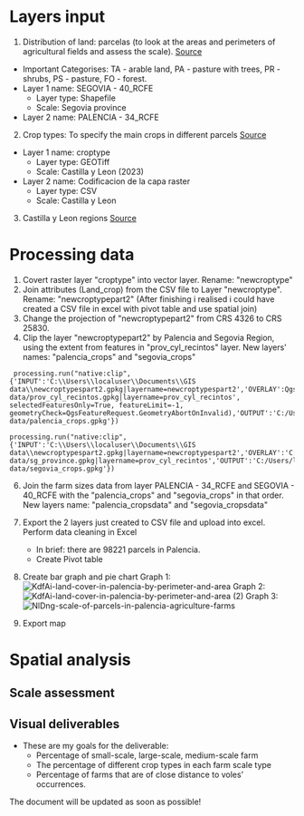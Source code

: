 # Layers input
1. Distribution of land: parcelas (to look at the areas and perimeters of agricultural fields and assess the scale). 
  [Source](https://idecyl.jcyl.es/geonetwork/srv/spa/catalog.search#/metadata/SPAGOBCYLAYGDTSLCPAR2021)
  * Important Categorises: TA - arable land, PA - pasture with trees, PR - shrubs, PS - pasture, FO - forest.
  * Layer 1 name: SEGOVIA - 40_RCFE
    * Layer type: Shapefile
    * Scale: Segovia province
  * Layer 2 name: PALENCIA - 34_RCFE
2. Crop types: To specify the main crops in different parcels
  [Source](https://mcsncyl.itacyl.es/es/descarga)
  * Layer 1 name: croptype
    * Layer type: GEOTiff
    * Scale: Castilla y Leon (2023)
  * Layer 2 name: Codificacion de la capa raster
    * Layer type: CSV
    * Scale: Castilla y Leon
3. Castilla y Leon regions
  [Source]()

# Processing data
1. Covert raster layer "croptype" into vector layer. Rename: "newcroptype"
2. Join attributes (Land_crop) from the CSV file to Layer "newcroptype". Rename: "newcroptypepart2" (After finishing i realised i could have created a CSV file in excel with pivot table and use spatial join)
3. Change the projection of "newcroptypepart2" from CRS 4326 to CRS 25830. 
4. Clip the layer "newcroptypepart2" by Palencia and Segovia Region, using the extent from features in "prov_cyl_recintos" layer. New layers' names: "palencia_crops" and "segovia_crops"
```
 processing.run("native:clip", {'INPUT':'C:\\Users\\localuser\\Documents\\GIS data\\newcroptypespart2.gpkg|layername=newcroptypespart2','OVERLAY':QgsProcessingFeatureSourceDefinition('C:/Users/localuser/Documents/GIS data/prov_cyl_recintos.gpkg|layername=prov_cyl_recintos', selectedFeaturesOnly=True, featureLimit=-1, geometryCheck=QgsFeatureRequest.GeometryAbortOnInvalid),'OUTPUT':'C:/Users/localuser/Documents/GIS data/palencia_crops.gpkg'})

```

```
processing.run("native:clip", {'INPUT':'C:\\Users\\localuser\\Documents\\GIS data\\newcroptypespart2.gpkg|layername=newcroptypespart2','OVERLAY':'C:/Users/localuser/Documents/GIS data/sg_province.gpkg|layername=prov_cyl_recintos','OUTPUT':'C:/Users/localuser/Documents/GIS data/segovia_crops.gpkg'})
```

6. Join the farm sizes data from layer PALENCIA - 34_RCFE and SEGOVIA - 40_RCFE with the "palencia_crops" and "segovia_crops" in that order. New layers name: "palencia_cropsdata" and "segovia_cropsdata"
7. Export the 2 layers just created to CSV file and upload into excel. Perform data cleaning in Excel
   * In brief: there are 98221 parcels in Palencia.
   * Create Pivot table
8. Create bar graph and pie chart
    Graph 1:
   ![KdfAi-land-cover-in-palencia-by-perimeter-and-area](https://github.com/user-attachments/assets/d78b14fb-755b-408e-a05c-7e85c38d695a)
    Graph 2:
   ![KdfAi-land-cover-in-palencia-by-perimeter-and-area (2)](https://github.com/user-attachments/assets/bfd3e4fd-53d1-4041-b325-30775ca1edd0)
    Graph 3:
   ![NlDng-scale-of-parcels-in-palencia-agriculture-farms](https://github.com/user-attachments/assets/7da86961-f685-4d29-9b53-26f6f830987d)

10. Export map

# Spatial analysis
## Scale assessment


## Visual deliverables
- These are my goals for the deliverable:
  - Percentage of small-scale, large-scale, medium-scale farm
  - The percentage of different crop types in each farm scale type
  - Percentage of farms that are of close distance to voles’ occurrences.
 
The document will be updated as soon as possible!
